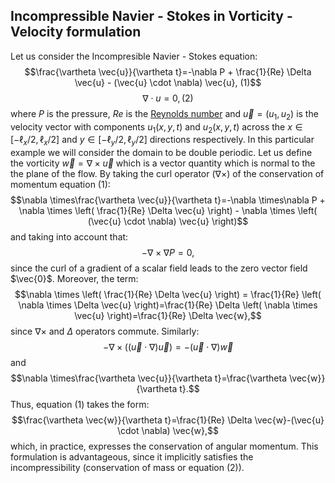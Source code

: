 ## Incompressible Navier - Stokes in Vorticity - Velocity formulation
Let us consider the Incompresible Navier - Stokes equation:
$$\frac{\vartheta \vec{u}}{\vartheta t}=-\nabla P + \frac{1}{Re} \Delta \vec{u} - (\vec{u} \cdot \nabla)  \vec{u},  (1)$$
$$\nabla \cdot u = 0,  (2)$$
where $P$ is the pressure, $Re$ is the [Reynolds number](https://en.wikipedia.org/wiki/Reynolds_number) and $\vec{u} = (u_1,u_2)$ is the velocity vector with components $u_1(x,y,t)$ and $u_2(x,y,t)$ across the $x\in[-\ell_x/2,\ell_x/2]$ and $y\in[-\ell_y/2,\ell_y/2]$ directions respectively. In this particular example we will consider the domain to be double periodic.
Let us define the vorticity $\vec{w}=\nabla \times \vec{u}$ which is a vector quantity which is normal to the the plane of the flow. By taking the curl operator $(\nabla \times )$ of the conservation of momentum equation (1):
$$\nabla \times\frac{\vartheta \vec{u}}{\vartheta t}=-\nabla \times\nabla P + \nabla \times \left( \frac{1}{Re} \Delta \vec{u} \right) - \nabla \times \left( (\vec{u} \cdot \nabla)  \vec{u} \right)$$
and taking into account that:
$$-\nabla \times\nabla P = 0,$$
since the curl of a gradient of a scalar field leads to the zero vector field $\vec{0}$. Moreover, the term:
$$\nabla \times \left( \frac{1}{Re} \Delta \vec{u} \right) = \frac{1}{Re} \left( \nabla \times \Delta \vec{u} \right)=\frac{1}{Re} \Delta \left( \nabla \times \vec{u} \right)=\frac{1}{Re} \Delta \vec{w},$$
since $\nabla \times$ and $\Delta$ operators commute. Similarly:
$$- \nabla \times \left( (\vec{u} \cdot \nabla)  \vec{u} \right)= -(\vec{u} \cdot \nabla) \vec{w}$$
and
$$\nabla \times\frac{\vartheta \vec{u}}{\vartheta t}=\frac{\vartheta \vec{w}}{\vartheta t}.$$
Thus, equation (1) takes the form:
$$\frac{\vartheta \vec{w}}{\vartheta t}=\frac{1}{Re} \Delta \vec{w}-(\vec{u} \cdot \nabla) \vec{w},$$
which, in practice, expresses the conservation of angular momentum. This formulation is advantageous, since it implicitly satisfies the incompressibility (conservation of mass or equation (2)).
